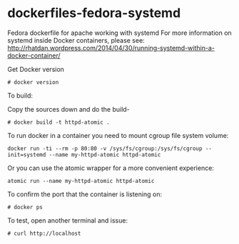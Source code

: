dockerfiles-fedora-systemd
========================

Fedora dockerfile for apache working with systemd
For more information on systemd inside Docker containers, please see:
http://rhatdan.wordpress.com/2014/04/30/running-systemd-within-a-docker-container/

Get Docker version

```
# docker version
```

To build:

Copy the sources down and do the build-

```
# docker build -t httpd-atomic .
```

To run docker in a container you need to mount cgroup file system volume:

```
docker run -ti --rm -p 80:80 -v /sys/fs/cgroup:/sys/fs/cgroup --init=systemd --name my-httpd-atomic httpd-atomic
```

Or you can use the atomic wrapper for a more convenient experience:

```
atomic run --name my-httpd-atomic httpd-atomic
```

To confirm the port that the container is listening on:

```
# docker ps
```

To test, open another terminal and issue:

```
# curl http://localhost

